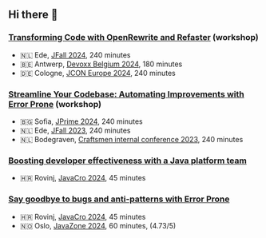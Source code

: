## Hi there 👋

### [Transforming Code with OpenRewrite and Refaster](https://sessionize.com/s/rickossendrijver/transforming-code-with-openrewrite-and-refaster/107598) (workshop)
* 🇳🇱 Ede, [JFall 2024](https://jfall.nl/), 240 minutes
* 🇧🇪 Antwerp, [Devoxx Belgium 2024](https://devoxx.be/), 180 minutes
* 🇩🇪 Cologne, [JCON Europe 2024](https://jconeurope2024.sched.com/event/1Z2tI), 240 minutes

### [Streamline Your Codebase: Automating Improvements with Error Prone](https://sessionize.com/s/rickossendrijver/streamline-your-codebase-automating-improvements-w/75897) (workshop)
* 🇧🇬 Sofia, [JPrime 2024](), 240 minutes
* 🇳🇱 Ede, [JFall 2023](), 240 minutes
* 🇳🇱 Bodegraven, [Craftsmen internal conference 2023](), 240 minutes

### [Boosting developer effectiveness with a Java platform team](https://sessionize.com/s/rickossendrijver/boosting-developer-effectiveness-with-a-java-platf/84395) 
* 🇭🇷 Rovinj, [JavaCro 2024](https://2024.javacro.hr/), 45 minutes

### [Say goodbye to bugs and anti-patterns with Error Prone](https://sessionize.com/s/rickossendrijver/say-goodbye-to-bugs-and-anti-patterns-with-error-p/75895)
* 🇭🇷 Rovinj, [JavaCro 2024](https://2024.javacro.hr/), 45 minutes
* 🇳🇴 Oslo, [JavaZone 2024](https://2024.javazone.no/program/35cc30a9-d68a-4c4c-948b-cd25e58636d9), 60 minutes, (4.73/5)
